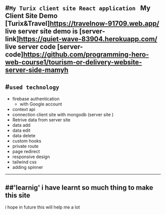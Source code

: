 #`My Turix client site React application `
My Client Site Demo [Turix&Travel]https://travelnow-91709.web.app/
 live server site  demo is [server-link]https://quiet-wave-83904.herokuapp.com/
 live server code [server-code]https://github.com/programming-hero-web-course1/tourism-or-delivery-website-server-side-mamyh
------------------------------
 #`used technology `
-----------------------------
 - firebase authentication 
     - with Google account    
- context api
- connection client site with mongodb (server site )
- Retrive data from server site
- data add
- data edit
- data delete
- custom hooks
- private route 
- page redirect 
- responsive design 
- tailwind css 
- adding spinner 

---------------------------------------------------
##'learnig'
  i have learnt so much thing to make this site 
  ------------------------------------------------
  i hope in future this will help me a lot 